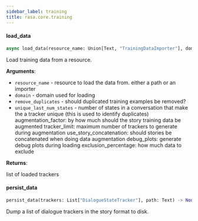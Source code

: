 ```yaml
---
sidebar_label: training
title: rasa.core.training
---
```


#### load\_data

```python
async load_data(resource_name: Union[Text, "TrainingDataImporter"], domain: "Domain", remove_duplicates: bool = True, unique_last_num_states: Optional[int] = None, augmentation_factor: int = 50, tracker_limit: Optional[int] = None, use_story_concatenation: bool = True, debug_plots: bool = False, exclusion_percentage: Optional[int] = None) -> List["TrackerWithCachedStates"]
```

Load training data from a resource.

**Arguments**:

- `resource_name` - resource to load the data from. either a path or an importer
- `domain` - domain used for loading
- `remove_duplicates` - should duplicated training examples be removed?
- `unique_last_num_states` - number of states in a conversation that make the
  a tracker unique (this is used to identify duplicates)
  augmentation_factor:
  by how much should the story training data be augmented
  tracker_limit:
  maximum number of trackers to generate during augmentation
  use_story_concatenation:
  should stories be concatenated when doing data augmentation
  debug_plots:
  generate debug plots during loading
  exclusion_percentage:
  how much data to exclude
  

**Returns**:

  list of loaded trackers

#### persist\_data

```python
persist_data(trackers: List["DialogueStateTracker"], path: Text) -> None
```

Dump a list of dialogue trackers in the story format to disk.

